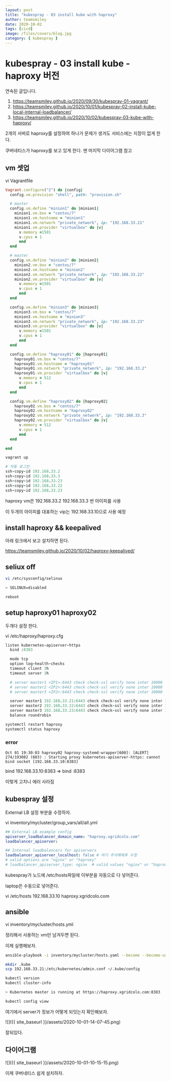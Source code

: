 ```yaml
---
layout: post
title: "kubespray - 03 install kube with haproxy"
author: teamsmiley
date: 2020-10-02
tags: [cicd]
image: /files/covers/blog.jpg
category: { kubespray }
---
```


# kubespray - 03 install kube - haproxy 버전

연속된 글입니다.

1. <https://teamsmiley.github.io/2020/09/30/kubespray-01-vagrant/>
1. <https://teamsmiley.github.io/2020/10/01/kubespray-02-install-kube-local-internal-loadbalancer/>
1. <https://teamsmiley.github.io/2020/10/02/kubespray-03-kube-with-haproxy/>

2개의 서버로 haproxy를 설정하여 하나가 문제가 생겨도 서비스에는 지장이 없게 한다.

쿠버네티스가 haproxy를 보고 있게 한다. 맨 마지막 다이어그램 참고

## vm 셋업

vi Vagrantfile

```ruby
Vagrant.configure("2") do |config|
  config.vm.provision "shell", path: "provision.sh"

  # master
  config.vm.define "minion1" do |minion1|
    minion1.vm.box = "centos/7"
    minion1.vm.hostname = "minion1"
    minion1.vm.network "private_network", ip: "192.168.33.21"
    minion1.vm.provider "virtualbox" do |v|
      v.memory =1501
      v.cpus = 1
	  end
  end

  # master
  config.vm.define "minion2" do |minion2|
    minion2.vm.box = "centos/7"
    minion2.vm.hostname = "minion2"
    minion2.vm.network "private_network", ip: "192.168.33.22"
    minion2.vm.provider "virtualbox" do |v|
      v.memory =1501
      v.cpus = 1
	  end
  end

  config.vm.define "minion3" do |minion3|
    minion3.vm.box = "centos/7"
    minion3.vm.hostname = "minion3"
    minion3.vm.network "private_network", ip: "192.168.33.23"
    minion3.vm.provider "virtualbox" do |v|
      v.memory =1501
      v.cpus = 1
	  end
  end

  config.vm.define "haproxy01" do |haproxy01|
    haproxy01.vm.box = "centos/7"
    haproxy01.vm.hostname = "haproxy01"
    haproxy01.vm.network "private_network", ip: "192.168.33.2"
    haproxy01.vm.provider "virtualbox" do |v|
      v.memory = 512
      v.cpus = 1
	  end
  end

  config.vm.define "haproxy02" do |haproxy02|
    haproxy02.vm.box = "centos/7"
    haproxy02.vm.hostname = "haproxy02"
    haproxy02.vm.network "private_network", ip: "192.168.33.3"
    haproxy02.vm.provider "virtualbox" do |v|
      v.memory = 512
      v.cpus = 1
	  end
  end

end

vagrant up

# 자동 로그인
ssh-copy-id 192.168.33.2
ssh-copy-id 192.168.33.3
ssh-copy-id 192.168.33.23
ssh-copy-id 192.168.33.22
ssh-copy-id 192.168.33.23
```

haproxy vm은 192.168.33.2 192.168.33.3 번 아이피를 사용

이 두개의 아이피를 대표하는 vip는 192.168.33.10으로 사용 예정

## install haproxy && keepalived

아래 링크에서 보고 설치하면 된다.

<https://teamsmiley.github.io/2020/10/02/haproxy-keepalived/>

## seliux off

```bash
vi /etc/sysconfig/selinux

> SELINUX=disabled

reboot
```

## setup haproxy01 haproxy02

두개다 설정 한다.

vi /etc/haproxy/haproxy.cfg

```ruby
listen kubernetes-apiserver-https
  bind :8383

  mode tcp
  option log-health-checks
  timeout client 3h
  timeout server 3h

  # server master1 <IP1>:6443 check check-ssl verify none inter 10000
  # server master2 <IP2>:6443 check check-ssl verify none inter 10000
  # server master3 <IP2>:6443 check check-ssl verify none inter 10000

  server master1 192.168.33.21:6443 check check-ssl verify none inter 10000
  server master2 192.168.33.22:6443 check check-ssl verify none inter 10000
  server master3 192.168.33.23:6443 check check-ssl verify none inter 10000
  balance roundrobin
```

```bash
systemctl restart haproxy
systemctl status haproxy
```

### error

```
Oct 01 19:30:03 haproxy02 haproxy-systemd-wrapper[600]: [ALERT] 274/193002 (603) : Starting proxy kubernetes-apiserver-https: cannot bind socket [192.168.33.10:8383]
```

bind 192.168.33.10:8383 => bind :8383

이렇게 고치니 에러 사라짐

## kubespray 설정

External LB 설정 부분을 수정하자.

vi inventory/mycluster/group_vars/all/all.yml

```yml
## External LB example config
apiserver_loadbalancer_domain_name: "haproxy.xgridcolo.com"
loadbalancer_apiserver:

## Internal loadbalancers for apiservers
loadbalancer_apiserver_localhost: false # 여기 주석해제후 수정
# valid options are "nginx" or "haproxy"
# loadbalancer_apiserver_type: nginx  # valid values "nginx" or "haproxy"
```

kubespray가 노드에 /etc/hosts파일에 이부분을 자동으로 다 넣어준다.

laptop은 수동으로 넣어준다.

vi /etc/hosts
192.168.33.10 haproxy.xgridcolo.com

## ansible

vi inventory/mycluster/hosts.yml

정리해서 사용하는 vm만 남겨두면 된다.

이제 실행해보자.

```bash
ansible-playbook -i inventory/mycluster/hosts.yaml --become --become-user=root cluster.yml

mkdir .kube
scp 192.168.33.21:/etc/kubernetes/admin.conf ~/.kube/config

kubectl version
kubectl cluster-info

> Kubernetes master is running at https://haproxy.xgridcolo.com:8383

kubectl config view
```

여기에서 server가 정보가 어떻게 되잇는지 확인해보자.

![]({{ site_baseurl }}/assets/2020-10-01-14-07-45.png)

잘되있다.

## 다이어그램

![]({{ site_baseurl }}/assets/2020-10-01-10-15-15.png)

이제 쿠버네티스 쉽게 설치하자.
